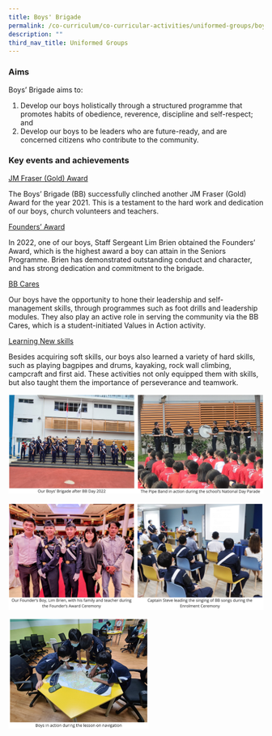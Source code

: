 ```yaml
---
title: Boys' Brigade
permalink: /co-curriculum/co-curricular-activities/uniformed-groups/boys-brigade/
description: ""
third_nav_title: Uniformed Groups
---
```

### Aims

Boys’ Brigade aims to:

1.  Develop our boys holistically through a structured programme that promotes habits of obedience, reverence, discipline and self-respect; and
2.  Develop our boys to be leaders who are future-ready, and are concerned citizens who contribute to the community.

### Key events and achievements

<u>JM Fraser (Gold) Award</u>

The Boys’ Brigade (BB) successfully clinched another JM Fraser (Gold) Award for the year 2021. This is a testament to the hard work and dedication of our boys, church volunteers and teachers.

<u>Founders’ Award</u>

In 2022, one of our boys, Staff Sergeant Lim Brien obtained the Founders’ Award, which is the highest award a boy can attain in the Seniors Programme. Brien has demonstrated outstanding conduct and character, and has strong dedication and commitment to the brigade.

<u>BB Cares</u>

Our boys have the opportunity to hone their leadership and self-management skills, through programmes such as foot drills and leadership modules. They also play an active role in serving the community via the BB Cares, which is a student-initiated Values in Action activity.

<u>Learning New skills</u>

Besides acquiring soft skills, our boys also learned a variety of hard skills, such as playing bagpipes and drums, kayaking, rock wall climbing, campcraft and first aid. These activities not only equipped them with skills, but also taught them the importance of perseverance and teamwork.

![](/images/boys%20brigade%201.png)

![](/images/boys%20brigade%202.png)

<img style="width:55%" src="/images/boys%20brigade%203.png">